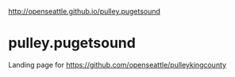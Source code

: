 http://openseattle.github.io/pulley.pugetsound
# pulley.pugetsound
Landing page for https://github.com/openseattle/pulleykingcounty
